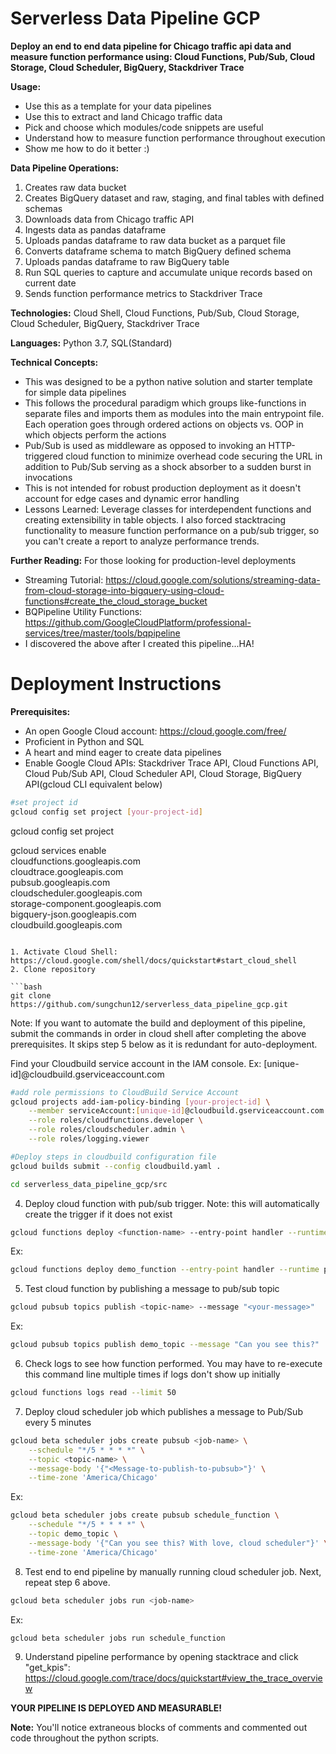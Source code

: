 # Serverless Data Pipeline GCP

**Deploy an end to end data pipeline for Chicago traffic api data and measure function performance using: Cloud Functions, Pub/Sub, Cloud Storage, Cloud Scheduler, BigQuery, Stackdriver Trace**

**Usage:**

- Use this as a template for your data pipelines
- Use this to extract and land Chicago traffic data
- Pick and choose which modules/code snippets are useful
- Understand how to measure function performance throughout execution
- Show me how to do it better :)

**Data Pipeline Operations:**

1. Creates raw data bucket
2. Creates BigQuery dataset and raw, staging, and final tables with defined schemas
3. Downloads data from Chicago traffic API
4. Ingests data as pandas dataframe
5. Uploads pandas dataframe to raw data bucket as a parquet file
6. Converts dataframe schema to match BigQuery defined schema
7. Uploads pandas dataframe to raw BigQuery table
8. Run SQL queries to capture and accumulate unique records based on current date
9. Sends function performance metrics to Stackdriver Trace

**Technologies:** Cloud Shell, Cloud Functions, Pub/Sub, Cloud Storage, Cloud Scheduler, BigQuery, Stackdriver Trace

**Languages:** Python 3.7, SQL(Standard)

**Technical Concepts:**

- This was designed to be a python native solution and starter template for simple data pipelines
- This follows the procedural paradigm which groups like-functions in separate files and imports them as modules into the main entrypoint file. Each operation goes through ordered actions on objects vs. OOP in which objects perform the actions
- Pub/Sub is used as middleware as opposed to invoking an HTTP-triggered cloud function to minimize overhead code securing the URL in addition to Pub/Sub serving as a shock absorber to a sudden burst in invocations
- This is not intended for robust production deployment as it doesn't account for edge cases and dynamic error handling
- Lessons Learned: Leverage classes for interdependent functions and creating extensibility in table objects. I also forced stacktracing functionality to measure function performance on a pub/sub trigger, so you can't create a report to analyze performance trends.

**Further Reading:** For those looking for production-level deployments

- Streaming Tutorial: https://cloud.google.com/solutions/streaming-data-from-cloud-storage-into-bigquery-using-cloud-functions#create_the_cloud_storage_bucket
- BQPipeline Utility Functions: https://github.com/GoogleCloudPlatform/professional-services/tree/master/tools/bqpipeline
- I discovered the above after I created this pipeline...HA!

# Deployment Instructions

**Prerequisites:**

- An open Google Cloud account: https://cloud.google.com/free/
- Proficient in Python and SQL
- A heart and mind eager to create data pipelines
- Enable Google Cloud APIs: Stackdriver Trace API, Cloud Functions API, Cloud Pub/Sub API, Cloud Scheduler API, Cloud Storage, BigQuery API(gcloud CLI equivalent below)

```bash
#set project id
gcloud config set project [your-project-id]
```
gcloud config set project <your-project-id>

gcloud services enable \
    cloudfunctions.googleapis.com \
    cloudtrace.googleapis.com \
    pubsub.googleapis.com \
    cloudscheduler.googleapis.com \
    storage-component.googleapis.com \
    bigquery-json.googleapis.com \
    cloudbuild.googleapis.com
```

1. Activate Cloud Shell: https://cloud.google.com/shell/docs/quickstart#start_cloud_shell
2. Clone repository

```bash
git clone https://github.com/sungchun12/serverless_data_pipeline_gcp.git
```

Note: If you want to automate the build and deployment of this pipeline, submit the commands in order in cloud shell after completing the above prerequisites. It skips step 5 below as it is redundant for auto-deployment.

Find your Cloudbuild service account in the IAM console. Ex: [unique-id]@cloudbuild.gserviceaccount.com

```bash
#add role permissions to CloudBuild Service Account
gcloud projects add-iam-policy-binding [your-project-id] \
    --member serviceAccount:[unique-id]@cloudbuild.gserviceaccount.com \
    --role roles/cloudfunctions.developer \
    --role roles/cloudscheduler.admin \
    --role roles/logging.viewer
```

```bash
#Deploy steps in cloudbuild configuration file
gcloud builds submit --config cloudbuild.yaml .
```

```bash
cd serverless_data_pipeline_gcp/src
```

4. Deploy cloud function with pub/sub trigger. Note: this will automatically create the trigger if it does not exist

```bash
gcloud functions deploy <function-name> --entry-point handler --runtime python37 --trigger-topic <topic-name>
```

Ex:

```bash
gcloud functions deploy demo_function --entry-point handler --runtime python37 --trigger-topic demo_topic
```

5. Test cloud function by publishing a message to pub/sub topic

```bash
gcloud pubsub topics publish <topic-name> --message "<your-message>"
```

Ex:

```bash
gcloud pubsub topics publish demo_topic --message "Can you see this?"
```

6. Check logs to see how function performed. You may have to re-execute this command line multiple times if logs don't show up initially

```bash
gcloud functions logs read --limit 50
```

7. Deploy cloud scheduler job which publishes a message to Pub/Sub every 5 minutes

```bash
gcloud beta scheduler jobs create pubsub <job-name> \
    --schedule "*/5 * * * *" \
    --topic <topic-name> \
    --message-body '{"<Message-to-publish-to-pubsub>"}' \
    --time-zone 'America/Chicago'
```

Ex:

```bash
gcloud beta scheduler jobs create pubsub schedule_function \
    --schedule "*/5 * * * *" \
    --topic demo_topic \
    --message-body '{"Can you see this? With love, cloud scheduler"}' \
    --time-zone 'America/Chicago'
```

8. Test end to end pipeline by manually running cloud scheduler job. Next, repeat step 6 above.

```bash
gcloud beta scheduler jobs run <job-name>
```

Ex:

```bash
gcloud beta scheduler jobs run schedule_function
```

9. Understand pipeline performance by opening stacktrace and click "get_kpis": https://cloud.google.com/trace/docs/quickstart#view_the_trace_overview

**YOUR PIPELINE IS DEPLOYED AND MEASURABLE!**

**Note:** You'll notice extraneous blocks of comments and commented out code throughout the python scripts.

